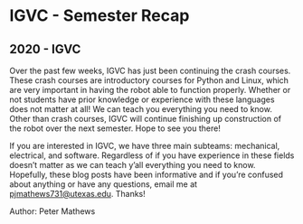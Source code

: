 # IGVC - Semester Recap
## 2020 - IGVC

Over the past few weeks, IGVC has just been continuing the crash courses. These crash courses are introductory courses for Python and Linux, which are very important in having the robot able to function properly. <!--more--> Whether or not students have prior knowledge or experience with these languages does not matter at all! We can teach you everything you need to know. Other than crash courses, IGVC will continue finishing up construction of the robot over the next semester. Hope to see you there!

If you are interested in IGVC, we have three main subteams: mechanical, electrical, and software. Regardless of if you have experience in these fields doesn’t matter as we can teach y’all everything you need to know. Hopefully, these blog posts have been informative and if you’re confused about anything or have any questions, email me at pjmathews731@utexas.edu. Thanks!

Author: Peter Mathews
